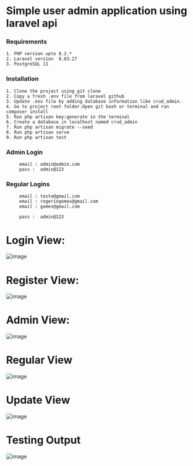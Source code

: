 # Simple user admin application using laravel api

### Requirements

    1. PHP version upto 8.2.*    
    2. Laravel version  8.83.27   
    3. PostgreSQL 11 

### Installation

    1. Clone the project using git clone   
    2. Copy a fresh .env file from laravel github    
    3. Update .env file by adding database information like crud_admin.  
    4. Go to project root folder.Open git bash or terminal and run composer install       
    5. Run php artisan key:generate in the terminal  
    6. Create a database in localhost named crud_admin
    7. Run php artisan migrate --seed 
    8. Run php artisan serve
    9. Run php artisan test
    
### Admin Login 
         
         email : admin@admin.com
         pass :  admin@123
    
### Regular Logins
         
         email : teste@gmail.com
         email : rogeriogomes@gmail.com
         email : gomes@gmail.com

         pass :  admin@123
# Login View: 
![image](https://github.com/czarist/teste-first/assets/55374787/1bbda17b-ddb7-4127-ba40-61f47a2e9cd1)

# Register View: 
![image](https://github.com/czarist/teste-first/assets/55374787/dd77166a-9316-4f3d-8766-196705719b35)

# Admin View: 
![image](https://github.com/czarist/teste-first/assets/55374787/18acfeda-3098-48da-b0a2-3e6d5923c0cb)

# Regular View
![image](https://github.com/czarist/teste-first/assets/55374787/bb5503a9-07d3-471d-b17e-3d14ee2c569a)

# Update View
![image](https://github.com/czarist/teste-first/assets/55374787/7d22c9d0-7d7e-41d4-93f8-46dfd9d99dc9)

# Testing Output
![image](https://github.com/czarist/teste-first/assets/55374787/4480a25e-7a2b-43e6-93bf-e690f05e6629)
